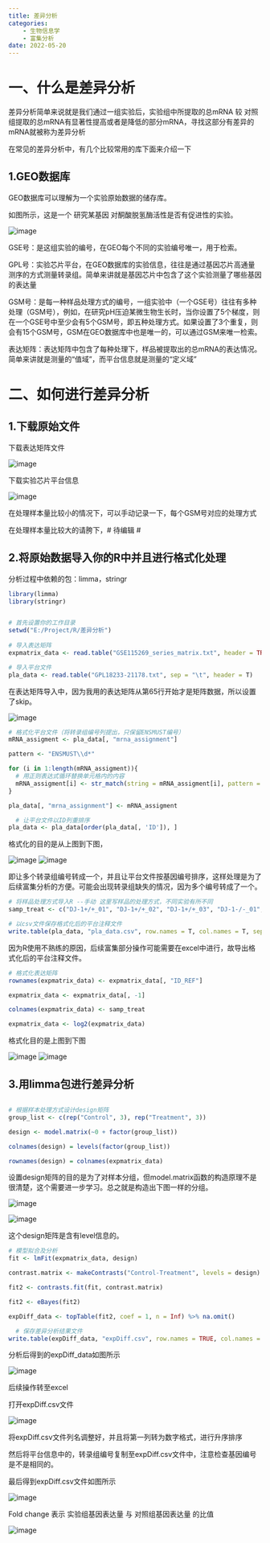 ```yaml
---
title: 差异分析
categories:
	- 生物信息学
	- 富集分析
date: 2022-05-20
---
```


# 一、什么是差异分析

差异分析简单来说就是我们通过一组实验后，实验组中所提取的总mRNA 较 对照组提取的总mRNA有显著性提高或者是降低的部分mRNA，寻找这部分有差异的mRNA就被称为差异分析

在常见的差异分析中，有几个比较常用的库下面来介绍一下

  ## 1.GEO数据库
  
  GEO数据库可以理解为一个实验原始数据的储存库。
  
  如图所示，这是一个 研究某基因 对酮酸脱氢酶活性是否有促进性的实验。
  
  ![image](https://user-images.githubusercontent.com/102901955/166443694-5c94a8e0-0e2b-4364-837e-e701537ac0a1.png)
  
  GSE号：是这组实验的编号，在GEO每个不同的实验编号唯一，用于检索。
  
  GPL号：实验芯片平台，在GEO数据库的实验信息，往往是通过基因芯片高通量测序的方式测量转录组。简单来讲就是基因芯片中包含了这个实验测量了哪些基因的表达量
  
  GSM号：是每一种样品处理方式的编号，一组实验中（一个GSE号）往往有多种处理（GSM号），例如，在研究pH压迫某微生物生长时，当你设置了5个梯度，则在一个GSE号中至少会有5个GSM号，即五种处理方式。如果设置了3个重复，则会有15个GSM号，GSM在GEO数据库中也是唯一的，可以通过GSM来唯一检索。
  
  表达矩阵：表达矩阵中包含了每种处理下，样品被提取出的总mRNA的表达情况。简单来讲就是测量的“值域”，而平台信息就是测量的“定义域”
  
  
 # 二、如何进行差异分析
  
 ## 1.下载原始文件
  
   下载表达矩阵文件
    
   ![image](https://user-images.githubusercontent.com/102901955/166445401-bf365267-070d-47a6-9d04-f496323ee36b.png)
    
   下载实验芯片平台信息
    
   ![image](https://user-images.githubusercontent.com/102901955/166446074-3e9de36f-fb6d-4fe1-8ecb-dff09c444997.png)
    
   在处理样本量比较小的情况下，可以手动记录一下，每个GSM号对应的处理方式
    
   在处理样本量比较大的请胯下，# 待编辑 #

 ## 2.将原始数据导入你的R中并且进行格式化处理
   
   分析过程中依赖的包：limma，stringr
   
```R
library(limma)
library(stringr)


# 首先设置你的工作目录
setwd("E:/Project/R/差异分析") 
  
# 导入表达矩阵
expmatrix_data <- read.table("GSE115269_series_matrix.txt", header = TRUE, skip = 64)

# 导入平台文件 
pla_data <- read.table("GPL18233-21178.txt", sep = "\t", header = T)
```

   在表达矩阵导入中，因为我用的表达矩阵从第65行开始才是矩阵数据，所以设置了skip。
   
   ![image](https://user-images.githubusercontent.com/102901955/166447821-199cb428-0458-48fa-8e46-abb11511e564.png)
   
```R
# 格式化平台文件（将转录组编号列提出，只保留ENSMUST编号）
mRNA_assigment <- pla_data[, "mrna_assignment"]   

pattern <- "ENSMUST\\d*"

for (i in 1:length(mRNA_assigment)){
  # 用正则表达式循环替换单元格内的内容
  mRNA_assigment[i] <- str_match(string = mRNA_assigment[i], pattern = pattern)
}

pla_data[, "mrna_assignment"] <- mRNA_assigment

  # 让平台文件以ID列重排序
pla_data <- pla_data[order(pla_data[, 'ID']), ]
```
   格式化的目的是从上图到下图，
   
   ![image](https://user-images.githubusercontent.com/102901955/166448469-d5f0dff7-f3a1-4a5e-acea-6e841a2d7737.png)
   ![image](https://user-images.githubusercontent.com/102901955/166448601-266dc6e6-5625-46c5-84c1-b758cd39261c.png)
   
   即让多个转录组编号转成一个，并且让平台文件按基因编号排序，这样处理是为了后续富集分析的方便。可能会出现转录组缺失的情况，因为多个编号转成了一个。
   
```R
# 将样品处理方式导入R --手动 这里写样品的处理方式，不同实验有所不同
samp_treat <- c("DJ-1+/+_01", "DJ-1+/+_02", "DJ-1+/+_03", "DJ-1-/-_01", "DJ-1-/-_02", "DJ-1-/-_03")

# 以csv文件保存格式化后的平台注释文件
write.table(pla_data, "pla_data.csv", row.names = T, col.names = T, sep = ",")
```
  
   因为R使用不熟练的原因，后续富集部分操作可能需要在excel中进行，故导出格式化后的平台注释文件。
  
```R  
# 格式化表达矩阵
rownames(expmatrix_data) <- expmatrix_data[, "ID_REF"]

expmatrix_data <- expmatrix_data[, -1]

colnames(expmatrix_data) <- samp_treat

expmatrix_data <- log2(expmatrix_data) 
```
  格式化目的是上图到下图
  
  ![image](https://user-images.githubusercontent.com/102901955/166449476-7360a7ae-858c-4aca-82ab-68ef6f66dedd.png)
  ![image](https://user-images.githubusercontent.com/102901955/166449646-95bf82db-4fe6-4724-ab94-f921736897f4.png)


## 3.用limma包进行差异分析

```R

# 根据样本处理方式设计design矩阵
group_list <- c(rep("Control", 3), rep("Treatment", 3)) 

design <- model.matrix(~0 + factor(group_list))

colnames(design) = levels(factor(group_list))

rownames(design) = colnames(expmatrix_data)
```

设置design矩阵的目的是为了对样本分组，但model.matrix函数的构造原理不是很清楚，这个需要进一步学习。总之就是构造出下图一样的分组。

![image](https://user-images.githubusercontent.com/102901955/166450324-cba4ae19-fbc4-477e-b831-e26ceb873989.png)

![image](https://user-images.githubusercontent.com/102901955/166450398-3acded90-8d4b-4bfc-a0d1-196384dfef91.png)

这个design矩阵是含有level信息的。


```R
# 模型拟合及分析
fit <- lmFit(expmatrix_data, design)

contrast.matrix <- makeContrasts("Control-Treatment", levels = design)

fit2 <- contrasts.fit(fit, contrast.matrix) 

fit2 <- eBayes(fit2) 

expDiff_data <- topTable(fit2, coef = 1, n = Inf) %>% na.omit()

  # 保存差异分析结果文件
write.table(expDiff_data, "expDiff.csv", row.names = TRUE, col.names = TRUE, sep = ",")
```

分析后得到的expDiff_data如图所示

![image](https://user-images.githubusercontent.com/102901955/166450968-704e6eee-eb8d-4275-9ba9-13dd057e67dc.png)

后续操作转至excel

打开expDiff.csv文件

![image](https://user-images.githubusercontent.com/102901955/166451186-2118dcce-fda7-4145-8c54-b625bfb60de0.png)

将expDiff.csv文件列名调整好，并且将第一列转为数字格式，进行升序排序

然后将平台信息中的，转录组编号复制至expDiff.csv文件中，注意检查基因编号是不是相同的。

最后得到expDiff.csv文件如图所示

![image](https://user-images.githubusercontent.com/102901955/166452304-f9c03157-becb-4bd1-a01b-c32b2d9d55b2.png)











Fold change 表示 实验组基因表达量 与 对照组基因表达量 的比值 

![image](https://user-images.githubusercontent.com/102901955/166248412-302a40e9-2b30-488e-86fe-3c5439089f9a.png)



